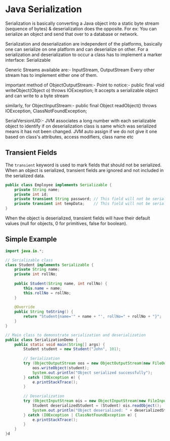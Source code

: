 # Java Serialization

Serialization is basically converting a Java object into a static byte stream (sequence of bytes) & deserialization does the opposite. For ex: You can serialize an object and send that over to a database or network.

Serialization and deserialization are independent of the platforms, basically one can serialize on one platform and can deserialize on other. For a serialization and deserialization to occur a class has to implement a marker interface: Serializable

Generic Streams available are:- InputStream, OutputStream
Every other stream has to implement either one of them.

important method of ObjectOutputStream:-
Point to notice:-
public final void writeObject(Object o) throws IOException;
It accepts a serializable object and can write to a byte stream

similarly, for ObjectInputStream:-
public final Object readObject() throws IOException, ClassNotFoundException;



SerialVersionUID:- JVM associates a long number with each serializable object to identify if on deserialization class is same which was serialized means it has not been changed. JVM auto assign if we do not give it one based on class's attributes, access modifiers, class name etc

## Transient Fields

The `transient` keyword is used to mark fields that should not be serialized. When an object is serialized, transient fields are ignored and not included in the serialized data.

```java
public class Employee implements Serializable {
    private String name;
    private int id;
    private transient String password; // This field will not be serialized
    private transient int tempData;    // This field will not be serialized
}
```

When the object is deserialized, transient fields will have their default values (null for objects, 0 for primitives, false for boolean).

## Simple Example

```java
import java.io.*;

// Serializable class
class Student implements Serializable {
    private String name;
    private int rollNo;
    
    public Student(String name, int rollNo) {
        this.name = name;
        this.rollNo = rollNo;
    }
    
    @Override
    public String toString() {
        return "Student{name='" + name + "', rollNo=" + rollNo + "}";
    }
}

// Main class to demonstrate serialization and deserialization
public class SerializationDemo {
    public static void main(String[] args) {
        Student student = new Student("John", 101);
        
        // Serialization
        try (ObjectOutputStream oos = new ObjectOutputStream(new FileOutputStream("student.ser"))) {
            oos.writeObject(student);
            System.out.println("Object serialized successfully");
        } catch (IOException e) {
            e.printStackTrace();
        }
        
        // Deserialization
        try (ObjectInputStream ois = new ObjectInputStream(new FileInputStream("student.ser"))) {
            Student deserializedStudent = (Student) ois.readObject();
            System.out.println("Object deserialized: " + deserializedStudent);
        } catch (IOException | ClassNotFoundException e) {
            e.printStackTrace();
        }
    }
}d
```


